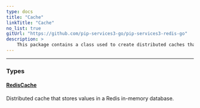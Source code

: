 ```yaml
---
type: docs
title: "Cache"
linkTitle: "Cache"
no_list: true
gitUrl: "https://github.com/pip-services3-go/pip-services3-redis-go"
description: >
    This package contains a class used to create distributed caches that store values in Redis a in-memory database.
---
```

---

<div class="module-body"> 

### Types

#### [RedisCache](redis_cache)
Distributed cache that stores values in a Redis in-memory database.

</div>
